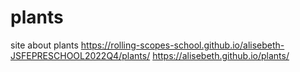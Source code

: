 # plants
site about plants
https://rolling-scopes-school.github.io/alisebeth-JSFEPRESCHOOL2022Q4/plants/
https://alisebeth.github.io/plants/
